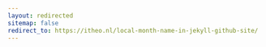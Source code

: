 ```yaml
---
layout: redirected
sitemap: false
redirect_to: https://itheo.nl/local-month-name-in-jekyll-github-site/
---
```

